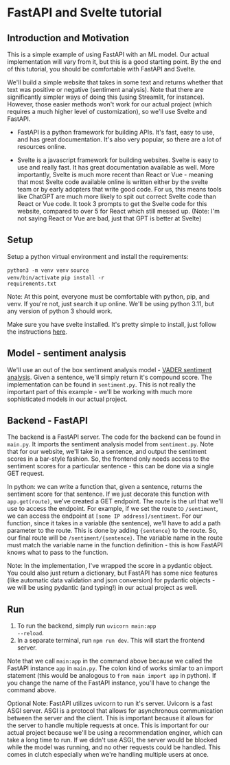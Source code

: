 # FastAPI and Svelte tutorial

## Introduction and Motivation
This is a simple example of using FastAPI with an ML model. Our actual implementation will vary from it, but this is a good starting point. By the end of this tutorial, you should be comfortable with FastAPI and Svelte.

We'll build a simple website that takes in some text and returns whether that text was positive or negative (sentiment analysis). Note that there are significantly simpler ways of doing this (using Streamlit, for instance). However, those easier methods won't work for our actual project (which requires a much higher level of customization), so we'll use Svelte and FastAPI.

- FastAPI is a python framework for building APIs. It's fast, easy to use, and has great documentation. It's also very popular, so there are a lot of resources online. 

- Svelte is a javascript framework for building websites. Svelte is easy to use and really fast. It has great documentation available as well. More importantly, Svelte is much more recent than React or Vue - meaning that most Svelte code available online is written either by the svelte team or by early adopters that write good code. For us, this means tools like ChatGPT are much more likely to spit out correct Svelte code than React or Vue code. It took 3 prompts to get the Svelte code for this website, compared to over 5 for React which still messed up. (Note: I'm not saying React or Vue are bad, just that GPT is better at Svelte)

## Setup
Setup a python virtual environment and install the requirements:

<code>python3 -m venv venv</code>
<code>source venv/bin/activate</code>
<code>pip install -r requirements.txt</code>


Note: At this point, everyone must be comfortable with python, pip, and venv. If you're not, just search it up online. We'll be using python 3.11, but any version of python 3 should work. 

Make sure you have svelte installed. It's pretty simple to install, just follow the instructions [here](https://svelte.dev/blog/svelte-for-new-developers).


## Model - sentiment analysis

We'll use an out of the box sentiment analysis model - [VADER sentiment analysis](https://github.com/cjhutto/vaderSentiment). Given a sentence, we'll simply return it's compound score. The implementation can be found in <code>sentiment.py</code>. This is not really the important part of this example - we'll be working with much more sophisticated models in our actual project.

## Backend - FastAPI

The backend is a FastAPI server. The code for the backend can be found in <code>main.py</code>. It imports the sentiment analysis model from <code>sentiment.py</code>. Note that for our website, we'll take in a sentence, and output the sentiment scores in a bar-style fashion. So, the frontend only needs access to the sentiment scores for a particular sentence - this can be done via a single GET request.

In python: we can write a function that, given a sentence, returns the sentiment score for that sentence.  If we just decorate this function with <code>app.get(route)</code>, we've created a GET endpoint. The route is the url that we'll use to access the endpoint. For example, if we set the route to <code>/sentiment</code>, we can access the endpoint at <code>[some IP address]/sentiment</code>. For our function, since it takes in a variable (the sentence), we'll have to add a path parameter to the route. This is done by adding <code>{sentence}</code> to the route. So, our final route will be <code>/sentiment/{sentence}</code>. The variable name in the route must match the variable name in the function definition - this is how FastAPI knows what to pass to the function.

Note: In the implementation, I've wrapped the score in a pydantic object. You could also just return a dictionary, but FastAPI has some nice features (like automatic data validation and json conversion) for pydantic objects - we will be using pydantic (and typing!) in our actual project as well.

## Run
1. To run the backend, simply run <code>uvicorn main:app --reload</code>. 
2. In a separate terminal, run <code>npm run dev</code>. This will start the frontend server.

Note that we call <code>main:app</code> in the command above because we called the FastAPI instance <code>app</code> in <code>main.py</code>. The colon kind of works similar to an import statement (this would be analogous to <code>from main import app</code> in python). If you change the name of the FastAPI instance, you'll have to change the command above. 

Optional Note: FastAPI utilizes uvicorn to run it's server. Uvicorn is a fast ASGI server. ASGI is a protocol that allows for asynchronous communication between the server and the client. This is important because it allows for the server to handle multiple requests at once. This is important for our actual project because we'll be using a recommendation enginer, which can take a long time to run. If we didn't use ASGI, the server would be blocked while the model was running, and no other requests could be handled. This comes in clutch especially when we're handling multiple users at once.